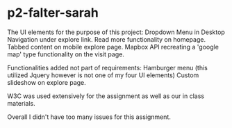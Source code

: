 # p2-falter-sarah

The UI elements for the purpose of this project:
Dropdown Menu in Desktop Navigation under explore link.
Read more functionality on homepage.
Tabbed content on mobile explore page.
Mapbox API recreating a 'google map' type functionality on the visit page.

Functionalities added not part of requirements:
Hamburger menu (this utilized Jquery however is not one of my four UI elements)
Custom slideshow on explore page.

W3C was used extensively for the assignment as well as our in class materials.

Overall I didn't have too many issues for this assignment.
